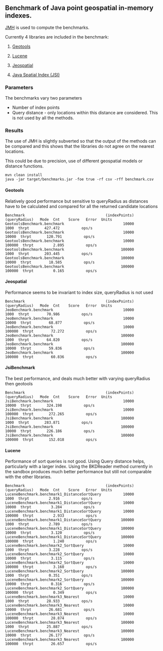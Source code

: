 ## Benchmark of Java point geospatial in-memory indexes.

[JMH](http://openjdk.java.net/projects/code-tools/jmh/) is used to compute the benchmarks.

Currently 4 libraries are included in the benchmark:

1. [Geotools](https://geotools.org)

2. [Lucene](https://lucene.apache.org)

3. [Jeospatial](https://jchambers.github.io/jeospatial)

4. [Java Spatial Index (JSI)](https://github.com/aled/jsi)

### Parameters

The benchmarks vary two parameters

* Number of index points
* Query distance - only locations within this distance are considered. This is not used by all the methods.

### Results

The use of JMH is slightly subverted so that the output of the methods can be compared and this shows that the libraries do not agree on the nearest locations.

This could be due to precision, use of different geospatial models or distance functions.

```
mvn clean install
java -jar target/benchmarks.jar -foe true -rf csv -rff benchmark.csv
```

#### Geotools
Relatively good performance but sensitive to queryRadius as distances have to be calculated and compared for all the returned candidate locations
```
Benchmark                                     (indexPoints)  (queryRadius)   Mode  Cnt    Score   Error  Units
GeotoolsBenchmark.benchmark                           10000           1000  thrpt       427.472          ops/s
GeotoolsBenchmark.benchmark                           10000          10000  thrpt       120.791          ops/s
GeotoolsBenchmark.benchmark                           10000         100000  thrpt         2.895          ops/s
GeotoolsBenchmark.benchmark                          100000           1000  thrpt       203.445          ops/s
GeotoolsBenchmark.benchmark                          100000          10000  thrpt        18.585          ops/s
GeotoolsBenchmark.benchmark                          100000         100000  thrpt         0.165          ops/s
```

#### Jeospatial
Performance seems to be invariant to index size, queryRadius is not used
```
Benchmark                                     (indexPoints)  (queryRadius)   Mode  Cnt    Score   Error  Units
JeoBenchmark.benchmark                                10000           1000  thrpt        70.986          ops/s
JeoBenchmark.benchmark                                10000          10000  thrpt        68.877          ops/s
JeoBenchmark.benchmark                                10000         100000  thrpt        72.272          ops/s
JeoBenchmark.benchmark                               100000           1000  thrpt        64.820          ops/s
JeoBenchmark.benchmark                               100000          10000  thrpt        59.836          ops/s
JeoBenchmark.benchmark                               100000         100000  thrpt        60.836          ops/s
```

#### JsiBenchmark
The best performance, and deals much better with varying queryRadius then geotools
```
Benchmark                                     (indexPoints)  (queryRadius)   Mode  Cnt    Score   Error  Units
JsiBenchmark.benchmark                                10000          10000  thrpt       324.198          ops/s
JsiBenchmark.benchmark                                10000         100000  thrpt       272.265          ops/s
JsiBenchmark.benchmark                               100000           1000  thrpt       283.871          ops/s
JsiBenchmark.benchmark                               100000          10000  thrpt       226.186          ops/s
JsiBenchmark.benchmark                               100000         100000  thrpt       152.018          ops/s
```
#### Lucene
Performance of sort queries is not good. Using Query distance helps, particularly with a larger index.
Using the BKDReader method currently in the sandbox produces much better performance but still not comparable with the other libraries.
```
Benchmark                                     (indexPoints)  (queryRadius)   Mode  Cnt    Score   Error  Units
LuceneBenchmark.benchmark1_DistanceSortQuery          10000           1000  thrpt         2.916          ops/s
LuceneBenchmark.benchmark1_DistanceSortQuery          10000          10000  thrpt         3.284          ops/s
LuceneBenchmark.benchmark1_DistanceSortQuery          10000         100000  thrpt         2.933          ops/s
LuceneBenchmark.benchmark1_DistanceSortQuery         100000           1000  thrpt         2.789          ops/s
LuceneBenchmark.benchmark1_DistanceSortQuery         100000          10000  thrpt         3.120          ops/s
LuceneBenchmark.benchmark1_DistanceSortQuery         100000         100000  thrpt         1.240          ops/s
LuceneBenchmark.benchmark2_SortQuery                  10000           1000  thrpt         3.228          ops/s
LuceneBenchmark.benchmark2_SortQuery                  10000          10000  thrpt         3.115          ops/s
LuceneBenchmark.benchmark2_SortQuery                  10000         100000  thrpt         3.160          ops/s
LuceneBenchmark.benchmark2_SortQuery                 100000           1000  thrpt         0.351          ops/s
LuceneBenchmark.benchmark2_SortQuery                 100000          10000  thrpt         0.316          ops/s
LuceneBenchmark.benchmark2_SortQuery                 100000         100000  thrpt         0.349          ops/s
LuceneBenchmark.benchmark3_Nearest                    10000           1000  thrpt        28.933          ops/s
LuceneBenchmark.benchmark3_Nearest                    10000          10000  thrpt        26.681          ops/s
LuceneBenchmark.benchmark3_Nearest                    10000         100000  thrpt        28.874          ops/s
LuceneBenchmark.benchmark3_Nearest                   100000           1000  thrpt        25.887          ops/s
LuceneBenchmark.benchmark3_Nearest                   100000          10000  thrpt        26.177          ops/s
LuceneBenchmark.benchmark3_Nearest                   100000         100000  thrpt        26.657          ops/s
```
